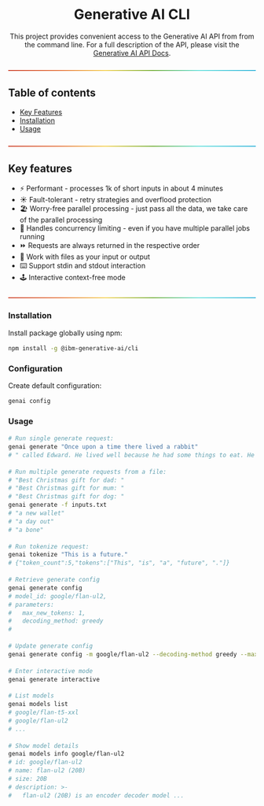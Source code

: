<div align="center">

# Generative AI CLI

This project provides convenient access to the Generative AI API from from the command line. For a full description of the API, please visit the [Generative AI API Docs](https://workbench.res.ibm.com/docs/api-reference).

</div>

![-----------------------------------------------------](./assets/img/rainbow.png)

## Table of contents

- [Key Features](#key-features)
- [Installation](#installation)
- [Usage](#usage)

![-----------------------------------------------------](./assets/img/rainbow.png)

## Key features

- ⚡️ Performant - processes 1k of short inputs in about 4 minutes
- ☀️ Fault-tolerant - retry strategies and overflood protection
- 🏖️ Worry-free parallel processing - just pass all the data, we take care of the parallel processing
- 🚦 Handles concurrency limiting - even if you have multiple parallel jobs running
- ⏩ Requests are always returned in the respective order
- 📄 Work with files as your input or output
- ⌨️ Support stdin and stdout interaction
- 🕹️ Interactive context-free mode

![-----------------------------------------------------](./assets/img/rainbow.png)

### Installation

Install package globally using npm:

```bash
npm install -g @ibm-generative-ai/cli
```

### Configuration

Create default configuration:

```bash
genai config
```

### Usage

```bash
# Run single generate request:
genai generate "Once upon a time there lived a rabbit"
# " called Edward. He lived well because he had some things to eat. He had a wife called Daisy"

# Run multiple generate requests from a file:
# "Best Christmas gift for dad: "
# "Best Christmas gift for mum: "
# "Best Christmas gift for dog: "
genai generate -f inputs.txt
# "a new wallet"
# "a day out"
# "a bone"

# Run tokenize request:
genai tokenize "This is a future."
# {"token_count":5,"tokens":["This", "is", "a", "future", "."]}

# Retrieve generate config
genai generate config
# model_id: google/flan-ul2,
# parameters:
#   max_new_tokens: 1,
#   decoding_method: greedy
#

# Update generate config
genai generate config -m google/flan-ul2 --decoding-method greedy --max-new-tokens 5 --min-new-tokens 1

# Enter interactive mode
genai generate interactive

# List models
genai models list
# google/flan-t5-xxl
# google/flan-ul2
# ...

# Show model details
genai models info google/flan-ul2
# id: google/flan-ul2
# name: flan-ul2 (20B)
# size: 20B
# description: >-
#   flan-ul2 (20B) is an encoder decoder model ...
```
